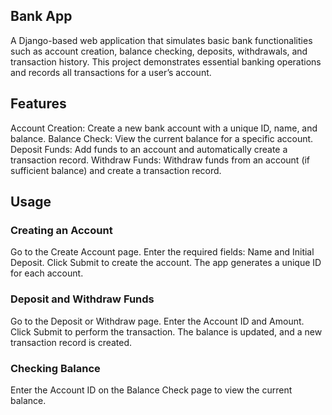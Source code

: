 ## Bank App
A Django-based web application that simulates basic bank functionalities such as account creation, balance checking, deposits, withdrawals, and transaction history. This project demonstrates essential banking operations and records all transactions for a user’s account.


## Features
Account Creation: Create a new bank account with a unique ID, name, and balance.
Balance Check: View the current balance for a specific account.
Deposit Funds: Add funds to an account and automatically create a transaction record.
Withdraw Funds: Withdraw funds from an account (if sufficient balance) and create a transaction record.


## Usage
### Creating an Account
Go to the Create Account page.
Enter the required fields: Name and Initial Deposit.
Click Submit to create the account. The app generates a unique ID for each account.

### Deposit and Withdraw Funds
Go to the Deposit or Withdraw page.
Enter the Account ID and Amount.
Click Submit to perform the transaction.
The balance is updated, and a new transaction record is created.

### Checking Balance
Enter the Account ID on the Balance Check page to view the current balance.
